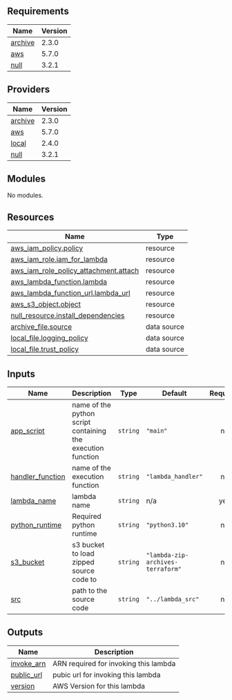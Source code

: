 <!-- BEGIN_TF_DOCS -->
## Requirements

| Name | Version |
|------|---------|
| <a name="requirement_archive"></a> [archive](#requirement\_archive) | 2.3.0 |
| <a name="requirement_aws"></a> [aws](#requirement\_aws) | 5.7.0 |
| <a name="requirement_null"></a> [null](#requirement\_null) | 3.2.1 |

## Providers

| Name | Version |
|------|---------|
| <a name="provider_archive"></a> [archive](#provider\_archive) | 2.3.0 |
| <a name="provider_aws"></a> [aws](#provider\_aws) | 5.7.0 |
| <a name="provider_local"></a> [local](#provider\_local) | 2.4.0 |
| <a name="provider_null"></a> [null](#provider\_null) | 3.2.1 |

## Modules

No modules.

## Resources

| Name | Type |
|------|------|
| [aws_iam_policy.policy](https://registry.terraform.io/providers/hashicorp/aws/5.7.0/docs/resources/iam_policy) | resource |
| [aws_iam_role.iam_for_lambda](https://registry.terraform.io/providers/hashicorp/aws/5.7.0/docs/resources/iam_role) | resource |
| [aws_iam_role_policy_attachment.attach](https://registry.terraform.io/providers/hashicorp/aws/5.7.0/docs/resources/iam_role_policy_attachment) | resource |
| [aws_lambda_function.lambda](https://registry.terraform.io/providers/hashicorp/aws/5.7.0/docs/resources/lambda_function) | resource |
| [aws_lambda_function_url.lambda_url](https://registry.terraform.io/providers/hashicorp/aws/5.7.0/docs/resources/lambda_function_url) | resource |
| [aws_s3_object.object](https://registry.terraform.io/providers/hashicorp/aws/5.7.0/docs/resources/s3_object) | resource |
| [null_resource.install_dependencies](https://registry.terraform.io/providers/hashicorp/null/3.2.1/docs/resources/resource) | resource |
| [archive_file.source](https://registry.terraform.io/providers/hashicorp/archive/2.3.0/docs/data-sources/file) | data source |
| [local_file.logging_policy](https://registry.terraform.io/providers/hashicorp/local/latest/docs/data-sources/file) | data source |
| [local_file.trust_policy](https://registry.terraform.io/providers/hashicorp/local/latest/docs/data-sources/file) | data source |

## Inputs

| Name | Description | Type | Default | Required |
|------|-------------|------|---------|:--------:|
| <a name="input_app_script"></a> [app\_script](#input\_app\_script) | name of the python script containing the execution function | `string` | `"main"` | no |
| <a name="input_handler_function"></a> [handler\_function](#input\_handler\_function) | name of the execution function | `string` | `"lambda_handler"` | no |
| <a name="input_lambda_name"></a> [lambda\_name](#input\_lambda\_name) | lambda name | `string` | n/a | yes |
| <a name="input_python_runtime"></a> [python\_runtime](#input\_python\_runtime) | Required python runtime | `string` | `"python3.10"` | no |
| <a name="input_s3_bucket"></a> [s3\_bucket](#input\_s3\_bucket) | s3 bucket to load zipped source code to | `string` | `"lambda-zip-archives-terraform"` | no |
| <a name="input_src"></a> [src](#input\_src) | path to the source code | `string` | `"../lambda_src"` | no |

## Outputs

| Name | Description |
|------|-------------|
| <a name="output_invoke_arn"></a> [invoke\_arn](#output\_invoke\_arn) | ARN required for invoking this lambda |
| <a name="output_public_url"></a> [public\_url](#output\_public\_url) | pubic url for invoking this lambda |
| <a name="output_version"></a> [version](#output\_version) | AWS Version for this lambda |
<!-- END_TF_DOCS -->